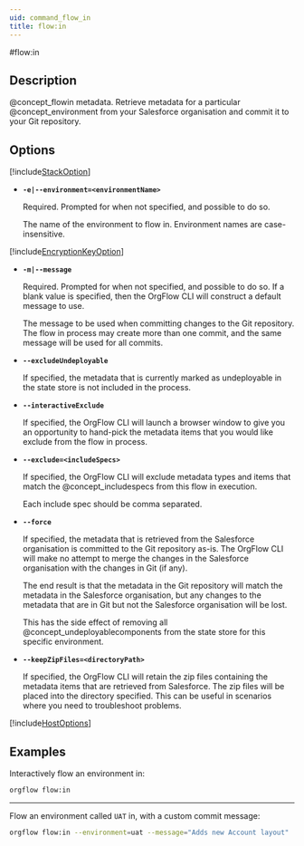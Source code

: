 ```yaml
---
uid: command_flow_in
title: flow:in
---
```


#flow:in

## Description

@concept_flowin metadata. Retrieve metadata for a particular @concept_environment from your Salesforce organisation and commit it to your Git repository.

## Options

[!include[StackOption](partials/stack-option.md)]

- **`-e|--environment=<environmentName>`**
  
  Required. Prompted for when not specified, and possible to do so.

  The name of the environment to flow in. Environment names are case-insensitive.
  
[!include[EncryptionKeyOption](partials/encryption-key-option.md)]

- **`-m|--message`**
  
  Required. Prompted for when not specified, and possible to do so. If a blank value is specified, then the OrgFlow CLI will construct a default message to use.

  The message to be used when committing changes to the Git repository. The flow in process may create more than one commit, and the same message will be used for all commits.

- **`--excludeUndeployable`**

  If specified, the metadata that is currently marked as undeployable in the state store is not included in the process.

- **`--interactiveExclude`**

  If specified, the OrgFlow CLI will launch a browser window to give you an opportunity to hand-pick the metadata items that you would like exclude from the flow in process.

- **`--exclude=<includeSpecs>`**

  If specified, the OrgFlow CLI will exclude metadata types and items that match the @concept_includespecs from this flow in execution.

  Each include spec should be comma separated.

- **`--force`**

  If specified, the metadata that is retrieved from the Salesforce organisation is committed to the Git repository as-is. The OrgFlow CLI will make no attempt to merge the changes in the Salesforce organisation with the changes in Git (if any).

  The end result is that the metadata in the Git repository will match the metadata in the Salesforce organisation, but any changes to the metadata that are in Git but not the Salesforce organisation will be lost.

  This has the side effect of removing all @concept_undeployablecomponents from the state store for this specific environment.

- **`--keepZipFiles=<directoryPath>`**
  
  If specified, the OrgFlow CLI will retain the zip files containing the metadata items that are retrieved from Salesforce. The zip files will be placed into the directory specified. This can be useful in scenarios where you need to troubleshoot problems.

[!include[HostOptions](partials/host-options.md)]

## Examples

Interactively flow an environment in:

```bash
orgflow flow:in
```

***

Flow an environment called `UAT` in, with a custom commit message:

```bash
orgflow flow:in --environment=uat --message="Adds new Account layout"
```